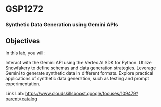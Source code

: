 # GSP1272

### Synthetic Data Generation using Gemini APIs

## Objectives
In this lab, you will:

Interact with the Gemini API using the Vertex AI SDK for Python.
Utilize Snowfakery to define schemas and data generation strategies.
Leverage Gemini to generate synthetic data in different formats.
Explore practical applications of synthetic data generation, such as testing and prompt experimentation.

Link Lab: https://www.cloudskillsboost.google/focuses/109479?parent=catalog